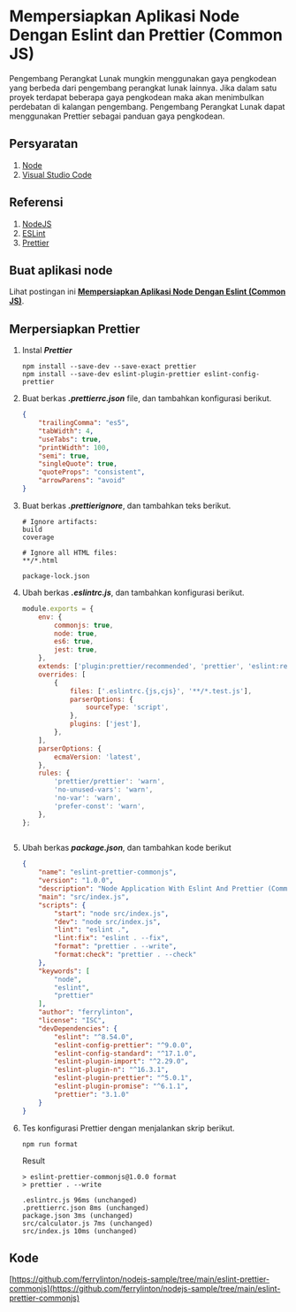 #   Mempersiapkan Aplikasi Node Dengan Eslint dan Prettier (Common JS)

Pengembang Perangkat Lunak mungkin menggunakan gaya pengkodean yang berbeda dari pengembang perangkat lunak lainnya. Jika dalam satu proyek terdapat beberapa gaya pengkodean maka akan menimbulkan perdebatan di kalangan pengembang. Pengembang Perangkat Lunak dapat menggunakan Prettier sebagai panduan gaya pengkodean.

##  Persyaratan

1.  [Node](https://nodejs.org/en)
1.  [Visual Studio Code](https://code.visualstudio.com/)

##  Referensi

1.  [NodeJS](https://nodejs.org/api/modules.html)
1.  [ESLint](https://eslint.org/docs/latest/use/getting-started)
1.  [Prettier](https://prettier.io/docs/en/)

##  Buat aplikasi node

Lihat postingan ini **[Mempersiapkan Aplikasi Node Dengan Eslint (Common JS)](https://marmeam.com/post/eslint-commonjs-setup)**. 

##  Merpersiapkan Prettier

1.  Instal ***Prettier***

    ```console
    npm install --save-dev --save-exact prettier
    npm install --save-dev eslint-plugin-prettier eslint-config-prettier
    ```

1.	Buat berkas ***.prettierrc.json*** file, dan tambahkan konfigurasi berikut.

    ```json
    {
		"trailingComma": "es5",
		"tabWidth": 4,
		"useTabs": true,
		"printWidth": 100,
		"semi": true,
		"singleQuote": true,
		"quoteProps": "consistent",
		"arrowParens": "avoid"
	}
    ```

1.	Buat berkas ***.prettierignore***, dan tambahkan teks berikut.

    ```
    # Ignore artifacts:
	build
	coverage

	# Ignore all HTML files:
	**/*.html

	package-lock.json
    ```

1.  Ubah berkas ***.eslintrc.js***, dan tambahkan konfigurasi berikut.

    ```js
    module.exports = {
		env: {
			commonjs: true,
			node: true,
			es6: true,
			jest: true,
		},
		extends: ['plugin:prettier/recommended', 'prettier', 'eslint:recommended'],
		overrides: [
			{
				files: ['.eslintrc.{js,cjs}', '**/*.test.js'],
				parserOptions: {
					sourceType: 'script',
				},
				plugins: ['jest'],
			},
		],
		parserOptions: {
			ecmaVersion: 'latest',
		},
		rules: {
			'prettier/prettier': 'warn',
			'no-unused-vars': 'warn',
			'no-var': 'warn',
			'prefer-const': 'warn',
		},
	};
  
1.  Ubah berkas ***package.json***, dan tambahkan kode berikut

    ```json
    {
        "name": "eslint-prettier-commonjs",
        "version": "1.0.0",
        "description": "Node Application With Eslint And Prettier (Common JS)",
        "main": "src/index.js",
        "scripts": {
            "start": "node src/index.js",
            "dev": "node src/index.js",
            "lint": "eslint .",
            "lint:fix": "eslint . --fix",
            "format": "prettier . --write",
            "format:check": "prettier . --check"
        },
        "keywords": [
            "node",
            "eslint",
            "prettier"
        ],
        "author": "ferrylinton",
        "license": "ISC",
        "devDependencies": {
            "eslint": "^8.54.0",
            "eslint-config-prettier": "^9.0.0",
            "eslint-config-standard": "^17.1.0",
            "eslint-plugin-import": "^2.29.0",
            "eslint-plugin-n": "^16.3.1",
            "eslint-plugin-prettier": "^5.0.1",
            "eslint-plugin-promise": "^6.1.1",
            "prettier": "3.1.0"
        }
    }
    ```
1.  Tes konfigurasi Prettier dengan menjalankan skrip berikut.

    ```console
    npm run format
    ```
    Result

    ```console
    > eslint-prettier-commonjs@1.0.0 format
    > prettier . --write

    .eslintrc.js 96ms (unchanged)
    .prettierrc.json 8ms (unchanged)
    package.json 3ms (unchanged)
    src/calculator.js 7ms (unchanged)
    src/index.js 10ms (unchanged)    
    ```
## Kode

[https://github.com/ferrylinton/nodejs-sample/tree/main/eslint-prettier-commonjs](https://github.com/ferrylinton/nodejs-sample/tree/main/eslint-prettier-commonjs)